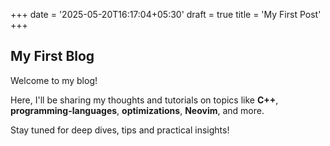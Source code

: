+++
date = '2025-05-20T16:17:04+05:30'
draft = true
title = 'My First Post'
+++

## My First Blog

Welcome to my blog!

Here, I'll be sharing my thoughts and tutorials on topics like **C++**, **programming-languages**, **optimizations**, **Neovim**, and more.

Stay tuned for deep dives, tips and practical insights!
